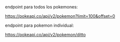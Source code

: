 endpoint para todos los pokemones:

https://pokeapi.co/api/v2/pokemon?limit=100&offset=0

endpoint para pokemon individual:

https://pokeapi.co/api/v2/pokemon/ditto